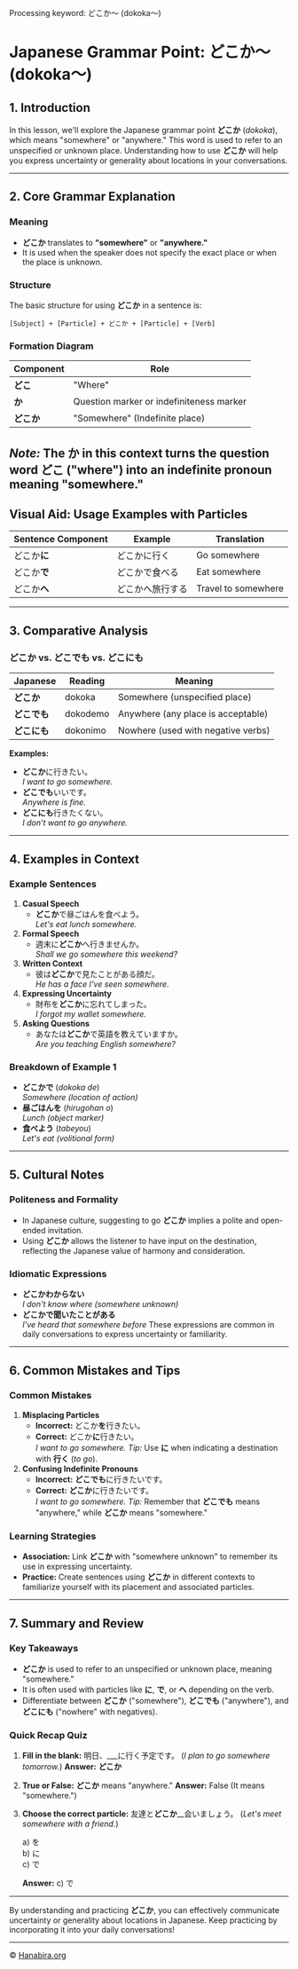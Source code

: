 Processing keyword: どこか～ (dokoka～)
# Japanese Grammar Point: どこか～ (dokoka～)

## 1. Introduction
In this lesson, we'll explore the Japanese grammar point **どこか** (*dokoka*), which means "somewhere" or "anywhere." This word is used to refer to an unspecified or unknown place. Understanding how to use **どこか** will help you express uncertainty or generality about locations in your conversations.

---
## 2. Core Grammar Explanation
### Meaning
- **どこか** translates to **"somewhere"** or **"anywhere."**
- It is used when the speaker does not specify the exact place or when the place is unknown.
### Structure
The basic structure for using **どこか** in a sentence is:
```
[Subject] + [Particle] + どこか + [Particle] + [Verb]
```
### Formation Diagram

| Component    | Role                          |
|--------------|-------------------------------|
| **どこ**     | "Where"                       |
| **か**       | Question marker or indefiniteness marker |
| **どこか**   | "Somewhere" (Indefinite place) |

*Note:* The **か** in this context turns the question word **どこ** ("where") into an indefinite pronoun meaning "somewhere."
---
## Visual Aid: Usage Examples with Particles
| Sentence Component | Example              | Translation          |
|--------------------|----------------------|----------------------|
| どこか**に**        | どこかに行く          | Go somewhere         |
| どこか**で**        | どこかで食べる        | Eat somewhere        |
| どこか**へ**        | どこかへ旅行する      | Travel to somewhere  |
---
## 3. Comparative Analysis
### どこか vs. どこでも vs. どこにも
| Japanese       | Reading       | Meaning                          |
|----------------|---------------|----------------------------------|
| **どこか**     | dokoka        | Somewhere (unspecified place)    |
| **どこでも**   | dokodemo      | Anywhere (any place is acceptable) |
| **どこにも**   | dokonimo      | Nowhere (used with negative verbs) |
**Examples:**
- **どこか**に行きたい。  
  *I want to go somewhere.*
- **どこでも**いいです。  
  *Anywhere is fine.*
- **どこにも**行きたくない。  
  *I don't want to go anywhere.*
---
## 4. Examples in Context
### Example Sentences
1. **Casual Speech**
   - **どこか**で昼ごはんを食べよう。  
     *Let's eat lunch somewhere.*
2. **Formal Speech**
   - 週末に**どこか**へ行きませんか。  
     *Shall we go somewhere this weekend?*
3. **Written Context**
   - 彼は**どこか**で見たことがある顔だ。  
     *He has a face I've seen somewhere.*
4. **Expressing Uncertainty**
   - 財布を**どこか**に忘れてしまった。  
     *I forgot my wallet somewhere.*
5. **Asking Questions**
   - あなたは**どこか**で英語を教えていますか。  
     *Are you teaching English somewhere?*
### Breakdown of Example 1
- **どこかで** (*dokoka de*)  
  *Somewhere (location of action)*
- **昼ごはんを** (*hirugohan o*)  
  *Lunch (object marker)*
- **食べよう** (*tabeyou*)  
  *Let's eat (volitional form)*
---
## 5. Cultural Notes
### Politeness and Formality
- In Japanese culture, suggesting to go **どこか** implies a polite and open-ended invitation.
- Using **どこか** allows the listener to have input on the destination, reflecting the Japanese value of harmony and consideration.
### Idiomatic Expressions
- **どこかわからない**  
  *I don't know where (somewhere unknown)*
- **どこかで聞いたことがある**  
  *I've heard that somewhere before*
These expressions are common in daily conversations to express uncertainty or familiarity.
---
## 6. Common Mistakes and Tips
### Common Mistakes
1. **Misplacing Particles**
   - **Incorrect:** どこか**を**行きたい。  
   - **Correct:** どこか**に**行きたい。  
     *I want to go somewhere.*
   *Tip:* Use **に** when indicating a destination with **行く** (*to go*).
2. **Confusing Indefinite Pronouns**
   - **Incorrect:** **どこでも**に行きたいです。  
   - **Correct:** **どこか**に行きたいです。  
     *I want to go somewhere.*
   *Tip:* Remember that **どこでも** means "anywhere," while **どこか** means "somewhere."
### Learning Strategies
- **Association:** Link **どこか** with "somewhere unknown" to remember its use in expressing uncertainty.
- **Practice:** Create sentences using **どこか** in different contexts to familiarize yourself with its placement and associated particles.
---
## 7. Summary and Review
### Key Takeaways
- **どこか** is used to refer to an unspecified or unknown place, meaning "somewhere."
- It is often used with particles like **に**, **で**, or **へ** depending on the verb.
- Differentiate between **どこか** ("somewhere"), **どこでも** ("anywhere"), and **どこにも** ("nowhere" with negatives).
### Quick Recap Quiz
1. **Fill in the blank:** 明日、___に行く予定です。 (*I plan to go somewhere tomorrow.*)
   **Answer:** **どこか**
2. **True or False:** **どこか** means "anywhere."
   **Answer:** False (It means "somewhere.")
3. **Choose the correct particle:** 友達と**どこか**__会いましょう。 (*Let's meet somewhere with a friend.*)

   a) を  
   b) に  
   c) で
   
   **Answer:** c) で

---
By understanding and practicing **どこか**, you can effectively communicate uncertainty or generality about locations in Japanese. Keep practicing by incorporating it into your daily conversations!

---

© [Hanabira.org](https://hanabira.org)
